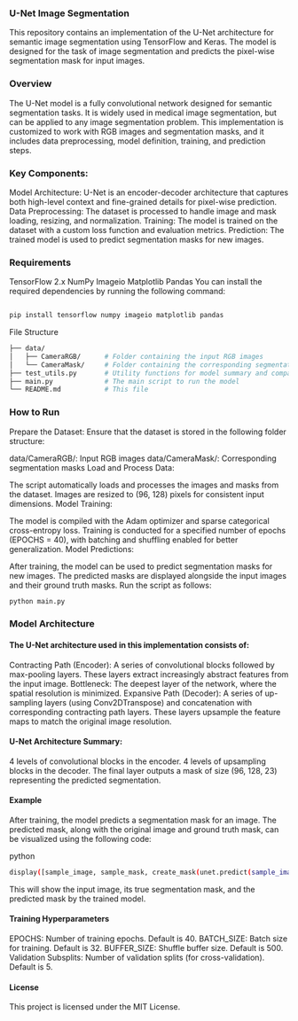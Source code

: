 ### U-Net Image Segmentation
This repository contains an implementation of the U-Net architecture for semantic image segmentation using TensorFlow and Keras. The model is designed for the task of image segmentation and predicts the pixel-wise segmentation mask for input images.

### Overview
The U-Net model is a fully convolutional network designed for semantic segmentation tasks. It is widely used in medical image segmentation, but can be applied to any image segmentation problem. This implementation is customized to work with RGB images and segmentation masks, and it includes data preprocessing, model definition, training, and prediction steps.

### Key Components:
Model Architecture: U-Net is an encoder-decoder architecture that captures both high-level context and fine-grained details for pixel-wise prediction.
Data Preprocessing: The dataset is processed to handle image and mask loading, resizing, and normalization.
Training: The model is trained on the dataset with a custom loss function and evaluation metrics.
Prediction: The trained model is used to predict segmentation masks for new images.
### Requirements
TensorFlow 2.x
NumPy
Imageio
Matplotlib
Pandas
You can install the required dependencies by running the following command:

```bash

pip install tensorflow numpy imageio matplotlib pandas
```
File Structure
```bash
├── data/
│   ├── CameraRGB/      # Folder containing the input RGB images
│   └── CameraMask/     # Folder containing the corresponding segmentation masks
├── test_utils.py       # Utility functions for model summary and comparison
├── main.py             # The main script to run the model
└── README.md           # This file
```
### How to Run
Prepare the Dataset: Ensure that the dataset is stored in the following folder structure:

data/CameraRGB/: Input RGB images
data/CameraMask/: Corresponding segmentation masks
Load and Process Data:

The script automatically loads and processes the images and masks from the dataset.
Images are resized to (96, 128) pixels for consistent input dimensions.
Model Training:

The model is compiled with the Adam optimizer and sparse categorical cross-entropy loss.
Training is conducted for a specified number of epochs (EPOCHS = 40), with batching and shuffling enabled for better generalization.
Model Predictions:

After training, the model can be used to predict segmentation masks for new images.
The predicted masks are displayed alongside the input images and their ground truth masks.
Run the script as follows:

```bash
python main.py
```
### Model Architecture
#### The U-Net architecture used in this implementation consists of:

Contracting Path (Encoder): A series of convolutional blocks followed by max-pooling layers. These layers extract increasingly abstract features from the input image.
Bottleneck: The deepest layer of the network, where the spatial resolution is minimized.
Expansive Path (Decoder): A series of up-sampling layers (using Conv2DTranspose) and concatenation with corresponding contracting path layers. These layers upsample the feature maps to match the original image resolution.
#### U-Net Architecture Summary:
4 levels of convolutional blocks in the encoder.
4 levels of upsampling blocks in the decoder.
The final layer outputs a mask of size (96, 128, 23) representing the predicted segmentation.
#### Example
After training, the model predicts a segmentation mask for an image. The predicted mask, along with the original image and ground truth mask, can be visualized using the following code:

python
```bash
display([sample_image, sample_mask, create_mask(unet.predict(sample_image[tf.newaxis, ...]))])
```
This will show the input image, its true segmentation mask, and the predicted mask by the trained model.

#### Training Hyperparameters
EPOCHS: Number of training epochs. Default is 40.
BATCH_SIZE: Batch size for training. Default is 32.
BUFFER_SIZE: Shuffle buffer size. Default is 500.
Validation Subsplits: Number of validation splits (for cross-validation). Default is 5.
#### License
This project is licensed under the MIT License.